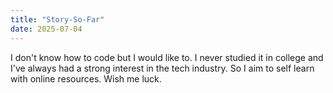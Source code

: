 ```yaml
---
title: "Story-So-Far"
date: 2025-07-04
---
```

I don't know how to code but I would like to. I never studied it in college and I've always had a strong interest in the tech industry. So I aim to self learn with online resources. Wish me luck.

